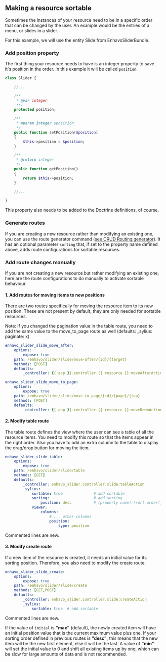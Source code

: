 ## Making a resource sortable

Sometimes the instances of your resource need to be in a specific order
that can be changed by the user. An example would be the entries of a
menu, or slides in a slider.

For this example, we will use the entity Slide from EnhavoSliderBundle.

### Add position property

The first thing your resource needs to have is an integer property to
save it\'s position in the order. In this example it will be called
`position`.

```php
class Slider {

    //...

    /**
     * @var integer
     **/
    protected position;

    /**
     * @param integer $position
     */
    public function setPosition($position)
    {
        $this->position = $position;
    }

    /**
     * @return integer
     */
    public function getPosition()
    {
        return $this->position;
    }

    //...

}
```

This property also needs to be added to the Doctrine definitions, of
course.

### Generate routes

If you are creating a new resource rather than modifying an existing
one, you can use the route generator command ([see CRUD Routing
generator](/book/routing-bundle/index.md)). It has an optional
parameter `sorting` that, if set to the property name defined above,
adds route configurations for sortable resources.

### Add route changes manually

If you are not creating a new resource but rather modifying an existing
one, here are the route configurations to do manually to activate
sortable behaviour.

#### 1. Add routes for moving items to new positions

There are two routes specifically for moving the resource item to its
new position. These are not present by default, they are only needed for
sortable resources.

Note: If you changed the pagination value in the table route, you need
to add the same value to the move_to_page route as well (defaults:
\_sylius: paginate: x)

```yaml
enhavo_slider_slide_move_after:
    options:
        expose: true
    path: /enhavo/slider/slide/move-after/{id}/{target}
    methods: [POST]
    defaults:
        _controller: {{ app }}.controller.{{ resource }}:moveAfterAction

enhavo_slider_slide_move_to_page:
    options:
        expose: true
    path: /enhavo/slider/slide/move-to-page/{id}/{page}/{top}
    methods: [POST]
    defaults:
        _controller: {{ app }}.controller.{{ resource }}:moveDownAction
```

#### 2. Modify table route

The table route defines the view where the user can see a table of all
the resource items. You need to modify this route so that the items
appear in the right order. Also you have to add an extra column to the
table to display the drag/drop button for moving the item.

```yaml
enhavo_slider_slide_table:
    options:
        expose: true
    path: /enhavo/slider/slide/table
    methods: [GET]
    defaults:
        _controller: enhavo_slider.controller.slide:tableAction
        _sylius:
            sortable: true              # add sortable
            sorting:                    # add sorting
                position: desc          # [property name]:[sort order], can be "desc" or "asc"
            viewer:
                columns:
                    # ... other columns
                    position:                                                  # add this column
                        type: position                                         #
```

Commented lines are new.

#### 3. Modify create route

If a new item of the resource is created, it needs an initial value for
its sorting position. Therefore, you also need to modify the create
route.

```yaml
enhavo_slider_slide_create:
    options:
        expose: true
    path: /enhavo/slider/slide/create
    methods: [GET,POST]
    defaults:
        _controller: enhavo_slider.controller.slide:createAction
        _sylius:
            sortable: true  # add sortable
```

Commented lines are new.

If the value of `initial` is **\"max\"** (default), the newly created
item will have an initial position value that is the current maximum
value plus one. If your sorting order defined in previous routes is
**\"desc\"**, this means that the new item will be the new first
element, else it will be the last. A value of **\"min\"** will set the
initial value to 0 and shift all existing items up by one, which can be
slow for large amounts of data and is not recommended.
